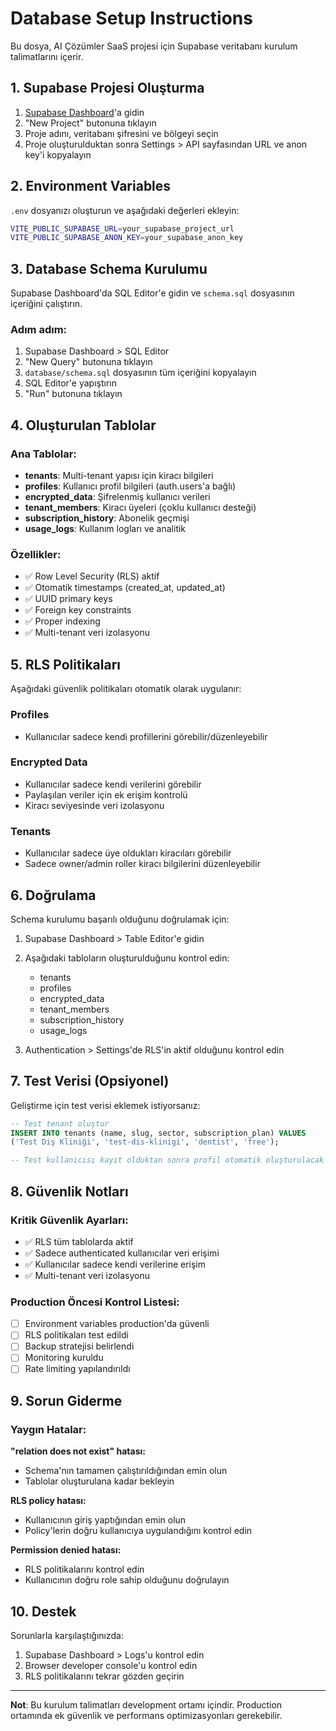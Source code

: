 # Database Setup Instructions

Bu dosya, AI Çözümler SaaS projesi için Supabase veritabanı kurulum talimatlarını içerir.

## 1. Supabase Projesi Oluşturma

1. [Supabase Dashboard](https://app.supabase.com)'a gidin
2. "New Project" butonuna tıklayın
3. Proje adını, veritabanı şifresini ve bölgeyi seçin
4. Proje oluşturulduktan sonra Settings > API sayfasından URL ve anon key'i kopyalayın

## 2. Environment Variables

`.env` dosyanızı oluşturun ve aşağıdaki değerleri ekleyin:

```bash
VITE_PUBLIC_SUPABASE_URL=your_supabase_project_url
VITE_PUBLIC_SUPABASE_ANON_KEY=your_supabase_anon_key
```

## 3. Database Schema Kurulumu

Supabase Dashboard'da SQL Editor'e gidin ve `schema.sql` dosyasının içeriğini çalıştırın.

### Adım adım:
1. Supabase Dashboard > SQL Editor
2. "New Query" butonuna tıklayın
3. `database/schema.sql` dosyasının tüm içeriğini kopyalayın
4. SQL Editor'e yapıştırın
5. "Run" butonuna tıklayın

## 4. Oluşturulan Tablolar

### Ana Tablolar:
- **tenants**: Multi-tenant yapısı için kiracı bilgileri
- **profiles**: Kullanıcı profil bilgileri (auth.users'a bağlı)
- **encrypted_data**: Şifrelenmiş kullanıcı verileri
- **tenant_members**: Kiracı üyeleri (çoklu kullanıcı desteği)
- **subscription_history**: Abonelik geçmişi
- **usage_logs**: Kullanım logları ve analitik

### Özellikler:
- ✅ Row Level Security (RLS) aktif
- ✅ Otomatik timestamps (created_at, updated_at)
- ✅ UUID primary keys
- ✅ Foreign key constraints
- ✅ Proper indexing
- ✅ Multi-tenant veri izolasyonu

## 5. RLS Politikaları

Aşağıdaki güvenlik politikaları otomatik olarak uygulanır:

### Profiles
- Kullanıcılar sadece kendi profillerini görebilir/düzenleyebilir

### Encrypted Data
- Kullanıcılar sadece kendi verilerini görebilir
- Paylaşılan veriler için ek erişim kontrolü
- Kiracı seviyesinde veri izolasyonu

### Tenants
- Kullanıcılar sadece üye oldukları kiracıları görebilir
- Sadece owner/admin roller kiracı bilgilerini düzenleyebilir

## 6. Doğrulama

Schema kurulumu başarılı olduğunu doğrulamak için:

1. Supabase Dashboard > Table Editor'e gidin
2. Aşağıdaki tabloların oluşturulduğunu kontrol edin:
   - tenants
   - profiles
   - encrypted_data
   - tenant_members
   - subscription_history
   - usage_logs

3. Authentication > Settings'de RLS'in aktif olduğunu kontrol edin

## 7. Test Verisi (Opsiyonel)

Geliştirme için test verisi eklemek istiyorsanız:

```sql
-- Test tenant oluştur
INSERT INTO tenants (name, slug, sector, subscription_plan) VALUES
('Test Diş Kliniği', 'test-dis-klinigi', 'dentist', 'free');

-- Test kullanıcısı kayıt olduktan sonra profil otomatik oluşturulacak
```

## 8. Güvenlik Notları

### Kritik Güvenlik Ayarları:
- ✅ RLS tüm tablolarda aktif
- ✅ Sadece authenticated kullanıcılar veri erişimi
- ✅ Kullanıcılar sadece kendi verilerine erişim
- ✅ Multi-tenant veri izolasyonu

### Production Öncesi Kontrol Listesi:
- [ ] Environment variables production'da güvenli
- [ ] RLS politikaları test edildi
- [ ] Backup stratejisi belirlendi
- [ ] Monitoring kuruldu
- [ ] Rate limiting yapılandırıldı

## 9. Sorun Giderme

### Yaygın Hatalar:

**"relation does not exist" hatası:**
- Schema'nın tamamen çalıştırıldığından emin olun
- Tablolar oluşturulana kadar bekleyin

**RLS policy hatası:**
- Kullanıcının giriş yaptığından emin olun
- Policy'lerin doğru kullanıcıya uygulandığını kontrol edin

**Permission denied hatası:**
- RLS politikalarını kontrol edin
- Kullanıcının doğru role sahip olduğunu doğrulayın

## 10. Destek

Sorunlarla karşılaştığınızda:
1. Supabase Dashboard > Logs'u kontrol edin
2. Browser developer console'u kontrol edin
3. RLS politikalarını tekrar gözden geçirin

---

**Not**: Bu kurulum talimatları development ortamı içindir. Production ortamında ek güvenlik ve performans optimizasyonları gerekebilir.
